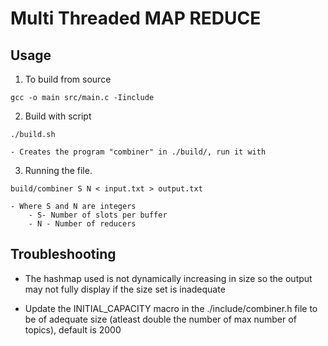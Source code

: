 # Multi Threaded MAP REDUCE


## Usage
1. To build from source
```
gcc -o main src/main.c -Iinclude
```

2. Build with script
```
./build.sh
```
    - Creates the program "combiner" in ./build/, run it with

3. Running the file. 
```
build/combiner S N < input.txt > output.txt
```
    - Where S and N are integers 
        - S- Number of slots per buffer
        - N - Number of reducers

## Troubleshooting
- The hashmap used is not dynamically increasing in size so the output may not fully display if the size set is inadequate

- Update the INITIAL_CAPACITY macro in the ./include/combiner.h file to be of adequate size (atleast double the number of max number of topics), default is 2000
